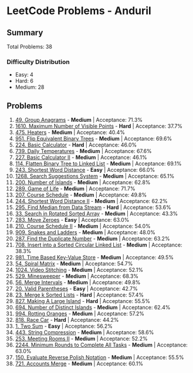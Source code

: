 # LeetCode Problems - Anduril

## Summary
Total Problems: 38

### Difficulty Distribution

- Easy: 4
- Hard: 6
- Medium: 28

## Problems

1. [49. Group Anagrams](https://leetcode.com/problems/group-anagrams/) - **Medium** | Acceptance: 71.3%
2. [1610. Maximum Number of Visible Points](https://leetcode.com/problems/maximum-number-of-visible-points/) - **Hard** | Acceptance: 37.7%
3. [475. Heaters](https://leetcode.com/problems/heaters/) - **Medium** | Acceptance: 40.4%
4. [951. Flip Equivalent Binary Trees](https://leetcode.com/problems/flip-equivalent-binary-trees/) - **Medium** | Acceptance: 69.6%
5. [224. Basic Calculator](https://leetcode.com/problems/basic-calculator/) - **Hard** | Acceptance: 46.0%
6. [739. Daily Temperatures](https://leetcode.com/problems/daily-temperatures/) - **Medium** | Acceptance: 67.6%
7. [227. Basic Calculator II](https://leetcode.com/problems/basic-calculator-ii/) - **Medium** | Acceptance: 46.1%
8. [114. Flatten Binary Tree to Linked List](https://leetcode.com/problems/flatten-binary-tree-to-linked-list/) - **Medium** | Acceptance: 69.1%
9. [243. Shortest Word Distance](https://leetcode.com/problems/shortest-word-distance/) - **Easy** | Acceptance: 66.0%
10. [1268. Search Suggestions System](https://leetcode.com/problems/search-suggestions-system/) - **Medium** | Acceptance: 65.1%
11. [200. Number of Islands](https://leetcode.com/problems/number-of-islands/) - **Medium** | Acceptance: 62.8%
12. [289. Game of Life](https://leetcode.com/problems/game-of-life/) - **Medium** | Acceptance: 71.7%
13. [207. Course Schedule](https://leetcode.com/problems/course-schedule/) - **Medium** | Acceptance: 49.8%
14. [244. Shortest Word Distance II](https://leetcode.com/problems/shortest-word-distance-ii/) - **Medium** | Acceptance: 62.2%
15. [295. Find Median from Data Stream](https://leetcode.com/problems/find-median-from-data-stream/) - **Hard** | Acceptance: 53.6%
16. [33. Search in Rotated Sorted Array](https://leetcode.com/problems/search-in-rotated-sorted-array/) - **Medium** | Acceptance: 43.3%
17. [283. Move Zeroes](https://leetcode.com/problems/move-zeroes/) - **Easy** | Acceptance: 63.0%
18. [210. Course Schedule II](https://leetcode.com/problems/course-schedule-ii/) - **Medium** | Acceptance: 54.0%
19. [909. Snakes and Ladders](https://leetcode.com/problems/snakes-and-ladders/) - **Medium** | Acceptance: 48.0%
20. [287. Find the Duplicate Number](https://leetcode.com/problems/find-the-duplicate-number/) - **Medium** | Acceptance: 63.2%
21. [708. Insert into a Sorted Circular Linked List](https://leetcode.com/problems/insert-into-a-sorted-circular-linked-list/) - **Medium** | Acceptance: 38.3%
22. [981. Time Based Key-Value Store](https://leetcode.com/problems/time-based-key-value-store/) - **Medium** | Acceptance: 49.5%
23. [54. Spiral Matrix](https://leetcode.com/problems/spiral-matrix/) - **Medium** | Acceptance: 54.7%
24. [1024. Video Stitching](https://leetcode.com/problems/video-stitching/) - **Medium** | Acceptance: 52.1%
25. [529. Minesweeper](https://leetcode.com/problems/minesweeper/) - **Medium** | Acceptance: 68.3%
26. [56. Merge Intervals](https://leetcode.com/problems/merge-intervals/) - **Medium** | Acceptance: 49.8%
27. [20. Valid Parentheses](https://leetcode.com/problems/valid-parentheses/) - **Easy** | Acceptance: 42.7%
28. [23. Merge k Sorted Lists](https://leetcode.com/problems/merge-k-sorted-lists/) - **Hard** | Acceptance: 57.4%
29. [827. Making A Large Island](https://leetcode.com/problems/making-a-large-island/) - **Hard** | Acceptance: 55.5%
30. [694. Number of Distinct Islands](https://leetcode.com/problems/number-of-distinct-islands/) - **Medium** | Acceptance: 62.4%
31. [994. Rotting Oranges](https://leetcode.com/problems/rotting-oranges/) - **Medium** | Acceptance: 57.2%
32. [818. Race Car](https://leetcode.com/problems/race-car/) - **Hard** | Acceptance: 44.2%
33. [1. Two Sum](https://leetcode.com/problems/two-sum/) - **Easy** | Acceptance: 56.2%
34. [443. String Compression](https://leetcode.com/problems/string-compression/) - **Medium** | Acceptance: 58.6%
35. [253. Meeting Rooms II](https://leetcode.com/problems/meeting-rooms-ii/) - **Medium** | Acceptance: 52.2%
36. [2244. Minimum Rounds to Complete All Tasks](https://leetcode.com/problems/minimum-rounds-to-complete-all-tasks/) - **Medium** | Acceptance: 63.0%
37. [150. Evaluate Reverse Polish Notation](https://leetcode.com/problems/evaluate-reverse-polish-notation/) - **Medium** | Acceptance: 55.5%
38. [721. Accounts Merge](https://leetcode.com/problems/accounts-merge/) - **Medium** | Acceptance: 60.1%